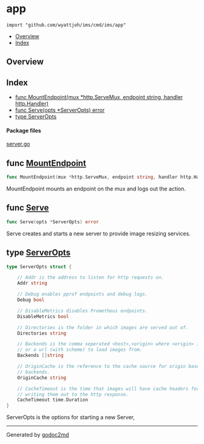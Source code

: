 

# app
`import "github.com/wyattjoh/ims/cmd/ims/app"`

* [Overview](#pkg-overview)
* [Index](#pkg-index)

## <a name="pkg-overview">Overview</a>



## <a name="pkg-index">Index</a>
* [func MountEndpoint(mux *http.ServeMux, endpoint string, handler http.Handler)](#MountEndpoint)
* [func Serve(opts *ServerOpts) error](#Serve)
* [type ServerOpts](#ServerOpts)


#### <a name="pkg-files">Package files</a>
[server.go](/src/github.com/wyattjoh/ims/cmd/ims/app/server.go) 





## <a name="MountEndpoint">func</a> [MountEndpoint](/src/target/server.go?s=410:487#L8)
``` go
func MountEndpoint(mux *http.ServeMux, endpoint string, handler http.Handler)
```
MountEndpoint mounts an endpoint on the mux and logs out the action.



## <a name="Serve">func</a> [Serve](/src/target/server.go?s=1443:1477#L42)
``` go
func Serve(opts *ServerOpts) error
```
Serve creates and starts a new server to provide image resizing services.




## <a name="ServerOpts">type</a> [ServerOpts](/src/target/server.go?s=647:1364#L14)
``` go
type ServerOpts struct {

    // Addr is the address to listen for http requests on.
    Addr string

    // Debug enables pprof endpoints and debug logs.
    Debug bool

    // DisableMetrics disables Prometheus endpoints.
    DisableMetrics bool

    // Directories is the folder in which images are served out of.
    Directories string

    // Backends is the comma seperated <host>,<origin> where <origin> is a pathname
    // or a url (with scheme) to load images from.
    Backends []string

    // OriginCache is the reference to the cache source for origin based
    // backends.
    OriginCache string

    // CacheTimeout is the time that images will have cache headers for when
    // writing them out to the http response.
    CacheTimeout time.Duration
}
```
ServerOpts is the options for starting a new Server,














- - -
Generated by [godoc2md](http://godoc.org/github.com/davecheney/godoc2md)
